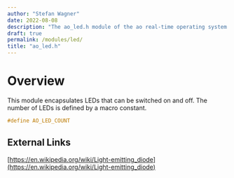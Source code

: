```yaml
---
author: "Stefan Wagner"
date: 2022-08-08
description: "The ao_led.h module of the ao real-time operating system."
draft: true
permalink: /modules/led/
title: "ao_led.h"
---
```


# Overview

This module encapsulates LEDs that can be switched on and off. The number of LEDs is defined by a macro constant.

```c
#define AO_LED_COUNT
```

## External Links

[https://en.wikipedia.org/wiki/Light-emitting_diode](https://en.wikipedia.org/wiki/Light-emitting_diode)

